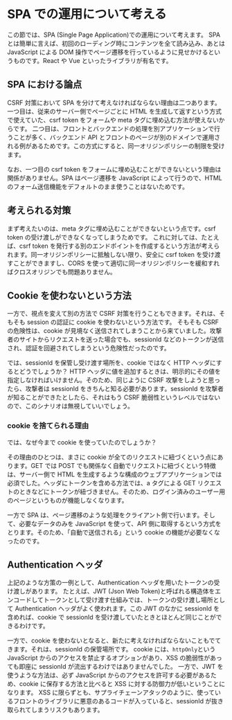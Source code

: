 # SPA での運用について考える

この節では、SPA (Single Page Application)での運用について考えます。
SPA とは簡単に言えば、初回のローディング時にコンテンツを全て読み込み、あとは JavaScript による DOM 操作でページ遷移を行っているように見せかけるというものです。React や Vue といったライブラリが有名です。

## SPA における論点

CSRF 対策において SPA を分けて考えなければならない理由は二つあります。
一つ目は、従来のサーバー側でページごとに HTML を生成して返すという方式で使えていた、csrf token をフォームや meta タグに埋め込む方法が使えないからです。
二つ目は、フロントとバックエンドの処理を別アプリケーションで行うことが多く、バックエンド API とフロントのページが別のドメインで運用される例があるためです。この方式にすると、同一オリジンポリシーの制限を受けます。

なお、一つ目の csrf token をフォームに埋め込むことができないという理由は関係がありません。SPA はページ遷移を JavaScript によって行うので、HTML のフォーム送信機能をデフォルトのまま使うことはないためです。

## 考えられる対策

まず考えたいのは、meta タグに埋め込むことができないという点です。csrf token の受け渡しができなくなってしまうためです。
これに対しては、たとえば、csrf token を発行する別のエンドポイントを作成するという方法が考えられます。同一オリジンポリシーに抵触しない限り、安全に csrf token を受け渡すことができますし、CORS を使って適切に同一オリジンポリシーを緩和すればクロスオリジンでも問題ありません。

## Cookie を使わないという方法

一方で、視点を変えて別の方法で CSRF 対策を行うこともできます。それは、そもそも session の認証に cookie を使わないという方法です。
そもそも CSRF の危険性は、cookie が見境なく送信されてしまうことから来ていました。攻撃者のサイトからリクエストを送った場合でも、sessionId などのトークンが送信され、認証を回避されてしまうという危険性だったのです。

では、sessionId を保管し受け渡す場所を、cookie ではなく HTTP ヘッダにするとどうでしょうか？
HTTP ヘッダに値を追加するときは、明示的にその値を指定しなければいけません。そのため、同じように CSRF 攻撃をしようと思ったら、攻撃者は sessionId をきちんと知る必要があります。sessionId を攻撃者が知ることができたとしたら、それはもう CSRF 脆弱性というレベルではないので、このシナリオは無視していいでしょう。

### cookie を捨てられる理由

では、なぜ今まで cookie を使っていたのでしょうか？

その理由のひとつは、まさに cookie が全てのリクエストに紐づくという点にあります。GET では POST でも関係なく自動でリクエストに紐づくという特徴は、サーバー側で HTML を生成するような構成のウェブアプリケーションでは必須でした。ヘッダにトークンを含める方法では、a タグによる GET リクエストのときなどにトークンが紐づきません。そのため、ログイン済みのユーザー用のページというものが機能しなくなります。

一方で SPA は、ページ遷移のような処理をクライアント側で行います。そして、必要なデータのみを JavaScript を使って、API 側に取得するという方式をとります。そのため、「自動で送信される」という cookie の機能が必要なくなったのです。

## Authentication ヘッダ

上記のような方策の一例として、Authentication ヘッダを用いたトークンの受け渡しがあります。
たとえば、JWT (Json Web Token)と呼ばれる構造体をエンコードしてトークンとして受け渡す仕組みでは、トークンの受け渡し場所として Authentication ヘッダがよく使われます。この JWT のなかに sessionId を含めれば、cookie で sessionId を受け渡していたときとほとんど同じことができるわけです。

一方で、cookie を使わないとなると、新たに考えなければならないこともでてきます。それは、sessionId の保管場所です。
cookie には、`httpOnly`という JavaScript からのアクセスを禁止するオプションがあり、XSS の脆弱性があっても即座に sessionId が流出するわけではありませんでした。
一方で、JWT を使うような方法は、必ず JavaScript からのアクセスを許可する必要があるため、cookie に保存する方法と比べると XSS に対する防御力が低いということになります。
XSS に限らずとも、サプライチェーンアタックのように、使っているフロントのライブラリに悪意のあるコードが入っていると、sessionId が抜き取られてしまうリスクもあります。
